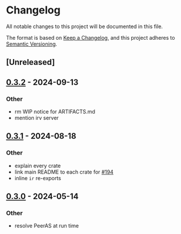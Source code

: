 # Changelog
All notable changes to this project will be documented in this file.

The format is based on [Keep a Changelog](https://keepachangelog.com/en/1.0.0/),
and this project adheres to [Semantic Versioning](https://semver.org/spec/v2.0.0.html).

## [Unreleased]

## [0.3.2](https://github.com/SichangHe/internet_route_verification/compare/route_verification_ir-v0.3.1...route_verification_ir-v0.3.2) - 2024-09-13

### Other

- rm WIP notice for ARTIFACTS.md
- mention irv server

## [0.3.1](https://github.com/SichangHe/internet_route_verification/compare/route_verification_ir-v0.3.0...route_verification_ir-v0.3.1) - 2024-08-18

### Other
- explain every crate
- link main README to each crate for [#194](https://github.com/SichangHe/internet_route_verification/pull/194)
- inline `ir` re-exports

## [0.3.0](https://github.com/SichangHe/internet_route_verification/compare/route_verification_ir-v0.2.0...route_verification_ir-v0.3.0) - 2024-05-14

### Other
- resolve PeerAS at run time
